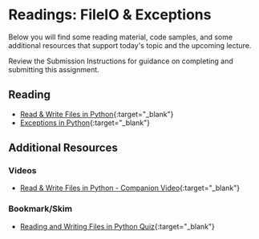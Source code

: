 # Readings: FileIO & Exceptions

Below you will find some reading material, code samples, and some additional resources that support today's topic and the upcoming lecture.

Review the Submission Instructions for guidance on completing and submitting this assignment.

## Reading
- [Read & Write Files in Python](https://realpython.com/read-write-files-python/){:target="_blank"}
- [Exceptions in Python](https://realpython.com/python-exceptions/){:target="_blank"}

## Additional Resources

### Videos
- [Read & Write Files in Python - Companion Video](https://realpython.com/courses/reading-and-writing-files-python/){:target="_blank"}

### Bookmark/Skim
- [Reading and Writing Files in Python Quiz](https://realpython.com/quizzes/read-write-files-python/){:target="_blank"}
